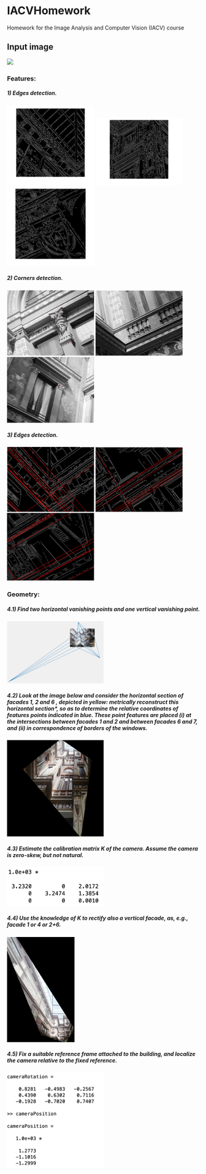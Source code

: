 # IACVHomework
Homework for the Image Analysis and Computer Vision (IACV) course

## Input image
<img src="First.jpg" width="70%" class="center">

### Features:
##### 1) Edges detection.
<img src="Images/CannyImp1.jpg" width="45%"> <img src="Images/CannyImp2.jpg" width="45%"> <img src="Images/CannyImp3.jpg" width="45%"> 
##### 2) Corners detection.
<img src="Images/HarrisImp1.png" width="45%"> <img src="Images/HarrisImp2.png" width="45%"> <img src="Images/HarrisImp3.png" width="45%"> 
##### 3) Edges detection.
<img src="Images/LineDec1.png" width="45%"> <img src="Images/LineDec2.png" width="45%"> <img src="Images/LineDec3.png" width="45%"> 

### Geometry:
##### 4.1) Find two horizontal vanishing points and one vertical vanishing point.
<img src="Images/VanishingPoints.png" width="50%" class="center">

##### 4.2) Look at the image below and consider the horizontal section of facades 1, 2 and 6 , depicted in yellow: metrically reconstruct this horizontal section*, so as to determine the relative coordinates of features points indicated in blue. These point features are placed (i) at the intersections between facades 1 and 2 and between facades 6 and 7, and (ii) in correspondence of borders of the windows.
<img src="Images/MetricReconstruction.png" width="50%" class="center">

##### 4.3) Estimate the calibration matrix K of the camera. Assume the camera is zero-skew, but not natural.
<img src="Images/KValues.png" width="50%">

##### 4.4) Use the knowledge of K to rectify also a vertical facade, as, e.g., facade 1 or 4 or 2+6.
<img src="Images/VerticalRectification.png" width="35%" class="center">

##### 4.5) Fix a suitable reference frame attached to the building, and localize the camera relative to the fixed reference.
<img src="Images/PositionAndRotation.png" width="50%">